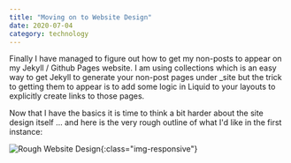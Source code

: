 ```yaml
---
title: "Moving on to Website Design"
date: 2020-07-04
category: technology
---
```


Finally I have managed to figure out how to get my non-posts to appear on my Jekyll / Github Pages website. I am using collections which is an easy way to get Jekyll to generate your non-post pages under _site but the trick to getting them to appear is to add some logic in Liquid to your layouts to explicitly create links to those pages.

Now that I have the basics it is time to think a bit harder about the site design itself ... and here is the very rough outline of what I'd like in the first instance:

![Rough Website Design]({{site.url}}/assets/images/websitedesign.jpg){:class="img-responsive"}
